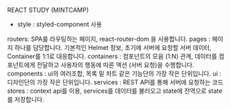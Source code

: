  REACT STUDY (MINTCAMP)

 - style : styled-component 사용


routers: SPA를 라우팅하는 페이지, react-router-dom 을 사용합니다.
pages : 페이지 하나를 담당합니다. 기본적인 Helmet 정보, 초기에 서버에 요청할 서버 데이터, Container를 1:1로 대응합니다.
containers : 컴포넌트의 모음 (1:N) 관계, 데이터를 컴포넌트에게 전달하고 사용자의 행동에 따른 액션 (서버 요청)을 수행합니다.
components : ui의 여러조합, 목록 밑 차트 같은 기능단의 가장 작은 단위입니다.
ui : 디자인단의 가장 작은 단위입니다.
services : REST API를 통해 서버에 요청하는 코드
stores : context api를 이용, services를 데이터를 불러오고 state에 전역으로 state를 저장합니다.